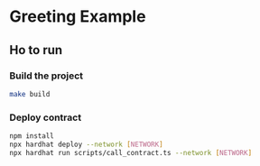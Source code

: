 # Greeting Example

## Ho to run

### Build the project

```bash
make build
```

### Deploy contract

```bash
npm install
npx hardhat deploy --network [NETWORK]
npx hardhat run scripts/call_contract.ts --network [NETWORK]
```
